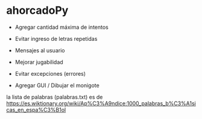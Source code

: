 # ahorcadoPy

- Agregar cantidad máxima de intentos
- Evitar ingreso de letras repetidas 
- Mensajes al usuario
- Mejorar jugabilidad
- Evitar excepciones (errores)

- Agregar GUI / Dibujar el monigote

la lista de palabras (palabras.txt) es de https://es.wiktionary.org/wiki/Ap%C3%A9ndice:1000_palabras_b%C3%A1sicas_en_espa%C3%B1ol
